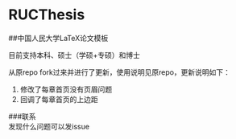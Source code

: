 # RUCThesis  
##中国人民大学LaTeX论文模板

目前支持本科、硕士（学硕+专硕）和博士

从原repo fork过来并进行了更新，使用说明见原repo，更新说明如下：
1. 修改了每章首页没有页眉问题
2. 回调了每章首页的上边距

###联系  
发现什么问题可以发issue
